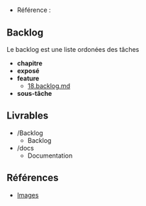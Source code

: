 #  

- Référence :   

 

## Backlog 

Le backlog est une liste ordonées des tâches 

- **chapitre** 
- **exposé** 
- **feature** 
  - [18.backlog.md](./Backlog/feature/18.backlog.md) 
- **sous-tâche** 
## Livrables 

 

- /Backlog 
  - Backlog 
- /docs 
  - Documentation 
## Références 

 

- [Images](https://docs.google.com/presentation/d/15cV0zoqaSm685Vzo-5psqUziEoH_-7yvNV_VfifKBa4/edit#slide=id.g2b67c13cdef_0_0) 

